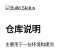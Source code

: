 [![Build Status](https://travis-ci.org/DcmTruman/For_test.svg?branch=master)](https://travis-ci.org/DcmTruman/For_test)
# 仓库说明

主要用于一些环境构建测
